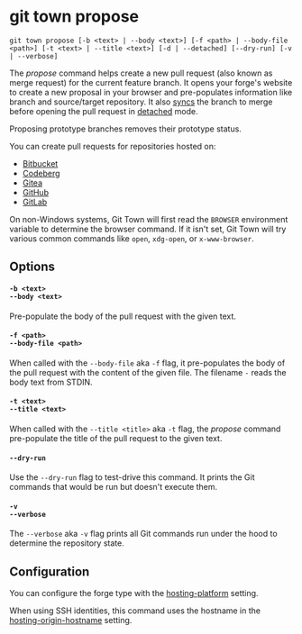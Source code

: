 # git town propose

```command-summary
git town propose [-b <text> | --body <text>] [-f <path> | --body-file <path>] [-t <text> | --title <text>] [-d | --detached] [--dry-run] [-v | --verbose]
```

The _propose_ command helps create a new pull request (also known as merge
request) for the current feature branch. It opens your forge's website to create
a new proposal in your browser and pre-populates information like branch and
source/target repository. It also [syncs](sync.md) the branch to merge before
opening the pull request in [detached](sync.md#-d--detached) mode.

Proposing prototype branches removes their prototype status.

You can create pull requests for repositories hosted on:

- [Bitbucket](https://bitbucket.org)
- [Codeberg](https://codeberg.org)
- [Gitea](https://gitea.com)
- [GitHub](https://github.com)
- [GitLab](https://gitlab.com)

On non-Windows systems, Git Town will first read the `BROWSER` environment
variable to determine the browser command. If it isn't set, Git Town will try
various common commands like `open`, `xdg-open`, or `x-www-browser`.

## Options

#### `-b <text>`<br>`--body <text>`

Pre-populate the body of the pull request with the given text.

#### `-f <path>`<br>`--body-file <path>`

When called with the `--body-file` aka `-f` flag, it pre-populates the body of
the pull request with the content of the given file. The filename `-` reads the
body text from STDIN.

#### `-t <text>`<br>`--title <text>`

When called with the `--title <title>` aka `-t` flag, the _propose_ command
pre-populate the title of the pull request to the given text.

#### `--dry-run`

Use the `--dry-run` flag to test-drive this command. It prints the Git commands
that would be run but doesn't execute them.

#### `-v`<br>`--verbose`

The `--verbose` aka `-v` flag prints all Git commands run under the hood to
determine the repository state.

## Configuration

You can configure the forge type with the
[hosting-platform](../preferences/forge-type.md) setting.

When using SSH identities, this command uses the hostname in the
[hosting-origin-hostname](../preferences/hosting-origin-hostname.md) setting.
